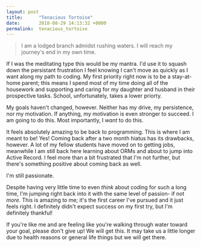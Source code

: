 ```yaml
---
layout: post
title:      "Tenacious Tortoise"
date:       2018-08-29 14:13:32 +0000
permalink:  tenacious_tortoise
---
```



> I am a lodged branch admidst rushing waters. I will reach my journey's end in my own time.
> 

If I was the meditating type this would be my mantra. I'd use it to squash down the persistant frustration I feel knowing I can't move as quickly as I want along my path to coding. My first priority right now is to be a stay-at-home parent; this means I spend most of my time doing all of the housework and supporting and caring for my daughter and husband in their prospective tasks. School, unfortunately, takes a lower priorty. 

My goals haven't changed, however. Neither has my drive, my persistence, nor my motivation. If anything, my motivation is even stronger to succeed. I am going to do this. Most importantly, I *want* to do this.

It  feels absolutely amazing to be back to programming. This is where I am meant to be! Yes! Coming back after a two month hiatus has its drawbacks, however. A lot of my fellow students have moved on to getting jobs, meanwhile I am still back here learning about ORMs and about to jump into Active Record. I feel more than a bit frustrated that I'm not further, but there's something positive about coming back as well.

I'm still passionate. 

Despite having very little time to even *think* about coding for such a long time, I'm jumping right back into it with the same level of passion- if not *more*. This is amazing to me; it's the first career I've pursued and it just feels right. I definitely didn't expect success on my first try, but I'm definitely thankful!

If you're like me and are feeling like you're walking through water toward your goal, please don't give up! We will get this. It may take us a little longer due to health reasons or general life things but we will get there.
